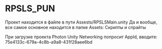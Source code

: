 # RPSLS_PUN
Проект находится в файле в пути Assests/RPSLSMain.unity
Да и вообще, все самое основное находится в папке Assets: Скрипты и спрайты

При загрузке проекта Photon Unity Networking попросит AppId, вводите:
75e4133c-679a-4c8b-a9a8-431f28aee6bd
